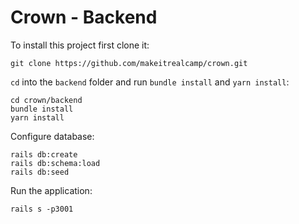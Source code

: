 # Crown - Backend

To install this project first clone it:

```
git clone https://github.com/makeitrealcamp/crown.git
```

`cd` into the `backend` folder and run `bundle install` and `yarn install`:

```
cd crown/backend
bundle install
yarn install
```

Configure database:

```
rails db:create
rails db:schema:load
rails db:seed
```

Run the application:

```
rails s -p3001
```
